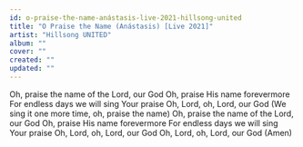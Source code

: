 ```yaml
---
id: o-praise-the-name-anástasis-live-2021-hillsong-united
title: "O Praise the Name (Anástasis) [Live 2021]"
artist: "Hillsong UNITED"
album: ""
cover: ""
created: ""
updated: ""
---
```


Oh, praise the name of the Lord, our God
Oh, praise His name forevermore
For endless days we will sing Your praise
Oh, Lord, oh, Lord, our God
(We sing it one more time, oh, praise the name)
Oh, praise the name of the Lord, our God
Oh, praise His name forevermore
For endless days we will sing Your praise
Oh, Lord, oh, Lord, our God
Oh, Lord, oh, Lord, our God
(Amen)